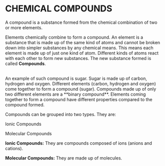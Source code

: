 # CHEMICAL COMPOUNDS

A compound is a substance formed from the chemical combination of two or more elements.

Elements chemically combine to form a compound. An element is a substance that is made up of the same kind of atoms and cannot be broken down into simpler substances by any chemical means. This means each element is made up of just one kind of atom. Different kinds of atoms react with each other to form new substances. The new substance formed is called **Compounds**.

<br>
An example of such compound is sugar. Sugar is made up of carbon, hydrogen and oxygen. Different elements (carbon, hydrogen and oxygen) come together to form a compound (sugar). Compounds made up of only two different elements are a **binary compound**. Elements coming together to form a compound have different properties compared to the compound formed.


Compounds can be grouped into two types. They are:

Ionic Compounds

Molecular Compounds

**Ionic Compounds:** They are compounds composed of ions (anions and cations).

**Molecular Compounds:** They are made up of molecules.

